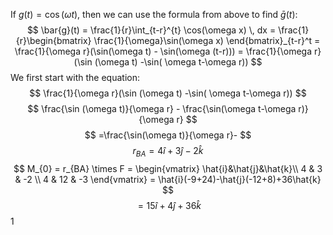 If $g(t) = \cos(\omega t)$, then we can use the formula from above to find $\bar{g}(t)$:
$$
\bar{g}(t) = \frac{1}{r}\int_{t-r}^{t} \cos(\omega x) \, dx = \frac{1}{r}\begin{bmatrix}
\frac{1}{\omega}\sin(\omega x)
\end{bmatrix}_{t-r}^t = \frac{1}{\omega r}(\sin(\omega t) - \sin(\omega (t-r))) = \frac{1}{\omega r}(\sin (\omega t) -\sin( \omega t-\omega r))
$$
We first start with the equation:
$$
 \frac{1}{\omega r}(\sin (\omega t) -\sin( \omega t-\omega r))
$$
$$
\frac{\sin (\omega t)}{\omega r} - \frac{\sin(\omega t-\omega r)}{\omega r}
$$
$$
=\frac{\sin(\omega t)}{\omega r}-
$$
$$
r_{BA} = 4\hat{i}+3\hat{j}-2\hat{k}
$$
$$
M_{0} = r_{BA} \times F = \begin{vmatrix}
\hat{i}&\hat{j}&\hat{k}\\
4 & 3 & -2 \\
4 & 12 & -3
\end{vmatrix}
 = \hat{i}(-9+24)-\hat{j}(-12+8)+36\hat{k}
$$
$$
=15\hat{i}+4\hat{j}+36\hat{k}
$$
1
